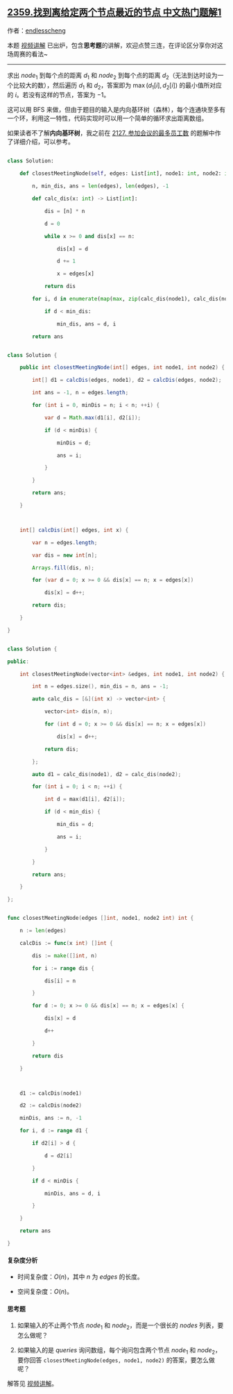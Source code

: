 ## [2359.找到离给定两个节点最近的节点 中文热门题解1](https://leetcode.cn/problems/find-closest-node-to-given-two-nodes/solutions/100000/ji-suan-dao-mei-ge-dian-de-ju-chi-python-gr2u)

作者：[endlesscheng](https://leetcode.cn/u/endlesscheng)

本题 [视频讲解](https://www.bilibili.com/video/BV1Ba411N78j) 已出炉，包含**思考题**的讲解，欢迎点赞三连，在评论区分享你对这场周赛的看法~

--- 

求出 $\textit{node}_1$ 到每个点的距离 $d_1$ 和 $\textit{node}_2$ 到每个点的距离 $d_2$（无法到达时设为一个比较大的数），然后遍历 $d_1$ 和 $d_2$，答案即为 $\max(d_1[i],d_2[i])$ 的最小值所对应的 $i$。若没有这样的节点，答案为 $-1$。

这可以用 BFS 来做，但由于题目的输入是内向基环树（森林），每个连通块至多有一个环，利用这一特性，代码实现时可以用一个简单的循环求出距离数组。

如果读者不了解**内向基环树**，我之前在 [2127. 参加会议的最多员工数](https://leetcode.cn/problems/maximum-employees-to-be-invited-to-a-meeting/solution/nei-xiang-ji-huan-shu-tuo-bu-pai-xu-fen-c1i1b/) 的题解中作了详细介绍，可以参考。

```py [sol1-Python3]
class Solution:
    def closestMeetingNode(self, edges: List[int], node1: int, node2: int) -> int:
        n, min_dis, ans = len(edges), len(edges), -1
        def calc_dis(x: int) -> List[int]:
            dis = [n] * n
            d = 0
            while x >= 0 and dis[x] == n:
                dis[x] = d
                d += 1
                x = edges[x]
            return dis
        for i, d in enumerate(map(max, zip(calc_dis(node1), calc_dis(node2)))):
            if d < min_dis:
                min_dis, ans = d, i
        return ans
```

```java [sol1-Java]
class Solution {
    public int closestMeetingNode(int[] edges, int node1, int node2) {
        int[] d1 = calcDis(edges, node1), d2 = calcDis(edges, node2);
        int ans = -1, n = edges.length;
        for (int i = 0, minDis = n; i < n; ++i) {
            var d = Math.max(d1[i], d2[i]);
            if (d < minDis) {
                minDis = d;
                ans = i;
            }
        }
        return ans;
    }

    int[] calcDis(int[] edges, int x) {
        var n = edges.length;
        var dis = new int[n];
        Arrays.fill(dis, n);
        for (var d = 0; x >= 0 && dis[x] == n; x = edges[x])
            dis[x] = d++;
        return dis;
    }
}
```

```cpp [sol1-C++]
class Solution {
public:
    int closestMeetingNode(vector<int> &edges, int node1, int node2) {
        int n = edges.size(), min_dis = n, ans = -1;
        auto calc_dis = [&](int x) -> vector<int> {
            vector<int> dis(n, n);
            for (int d = 0; x >= 0 && dis[x] == n; x = edges[x])
                dis[x] = d++;
            return dis;
        };
        auto d1 = calc_dis(node1), d2 = calc_dis(node2);
        for (int i = 0; i < n; ++i) {
            int d = max(d1[i], d2[i]);
            if (d < min_dis) {
                min_dis = d;
                ans = i;
            }
        }
        return ans;
    }
};
```

```go [sol1-Go]
func closestMeetingNode(edges []int, node1, node2 int) int {
	n := len(edges)
	calcDis := func(x int) []int {
		dis := make([]int, n)
		for i := range dis {
			dis[i] = n
		}
		for d := 0; x >= 0 && dis[x] == n; x = edges[x] {
			dis[x] = d
			d++
		}
		return dis
	}

	d1 := calcDis(node1)
	d2 := calcDis(node2)
	minDis, ans := n, -1
	for i, d := range d1 {
		if d2[i] > d {
			d = d2[i]
		}
		if d < minDis {
			minDis, ans = d, i
		}
	}
	return ans
}
```

#### 复杂度分析

- 时间复杂度：$O(n)$，其中 $n$ 为 $\textit{edges}$ 的长度。
- 空间复杂度：$O(n)$。

#### 思考题

1. 如果输入的不止两个节点 $\textit{node}_1$ 和 $\textit{node}_2$，而是一个很长的 $\textit{nodes}$ 列表，要怎么做呢？
2. 如果输入的是 $\textit{queries}$ 询问数组，每个询问包含两个节点 $\textit{node}_1$ 和 $\textit{node}_2$，要你回答 `closestMeetingNode(edges, node1, node2)` 的答案，要怎么做呢？

解答见 [视频讲解](https://www.bilibili.com/video/BV1Ba411N78j)。
